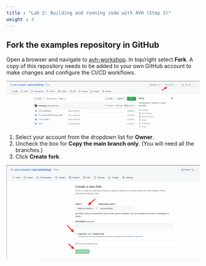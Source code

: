 ```yaml
---
title : "Lab 2: Building and running code with AVH (Step 3)"
weight : 3
---
```


## Fork the examples repository in GitHub

Open a browser and navigate to [avh-workshop](https://github.com/Arm-Examples/AWS_MQTT_MutualAuth_Demo.git). In top/right select **Fork**. A copy of this repository needs to be added to your own GitHub account to make changes and configure the CI/CD workflows.

![fork 1](/static/fork-1.png)

1. Select your account from the dropdown list for **Owner**.
2. Uncheck the box for **Copy the main branch only**. (You will need all the branches.)
3. Click **Create fork**.

![fork 2](/static/fork-2.png)
